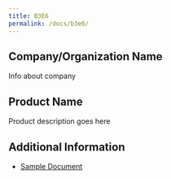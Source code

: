 ```yaml
---
title: B3E6
permalink: /docs/b3e6/
---
```


## Company/Organization Name
Info about company

## Product Name
Product description goes here

## Additional Information
 - [Sample Document](../monday/breakout3/documents/b1p1d1.pdf)